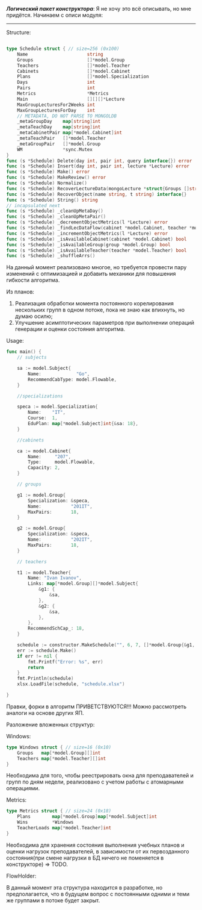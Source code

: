 ***Логический пакет конструктора***:
Я не хочу это всё описывать, но мне придётся.
Начинаем с описи модуля:

---

Structure:

```go

type Schedule struct { // size=256 (0x100)
    Name                      string
    Groups                    []*model.Group
    Teachers                  []*model.Teacher
    Cabinets                  []*model.Cabinet
    Plans                     []*model.Specialization
    Days                      int
    Pairs                     int
    Metrics                   *Metrics
    Main                      [][][]*Lecture
    MaxGroupLecturesFor2Weeks int
    MaxGroupLecturesForDay    int
    // METADATA, DO NOT PARSE TO MONGOLDB
    _metaGroupDay    map[string]int
    _metaTeachDay    map[string]int
    _metaCabinetPair map[*model.Cabinet]int
    _metaTeachPair   []*model.Teacher
    _metaGroupPair   []*model.Group
    WM               *sync.Mutex
}
func (s *Schedule) Delete(day int, pair int, query interface{}) error
func (s *Schedule) Insert(day int, pair int, lecture *Lecture) error
func (s *Schedule) Make() error
func (s *Schedule) MakeReview() error
func (s *Schedule) Normalize()
func (s *Schedule) RecoverLectureData(mongoLecture *struct{Groups []string; Teacher string; Cabinet string; Subject string}) *Lecture
func (s *Schedule) RecoverObject(name string, t string) interface{}
func (s *Schedule) String() string
// incapsulated next
func (s *Schedule) _cleanUpMetaDay()
func (s *Schedule) _cleanUpMetaPair()
func (s *Schedule) _decrementObjectMetrics(l *Lecture) error
func (s *Schedule) _findLecDataFlow(cabinet *model.Cabinet, teacher *model.Teacher) *Lecture
func (s *Schedule) _incrementObjectMetrics(l *Lecture) error
func (s *Schedule) _isAvailableCabinet(cabinet *model.Cabinet) bool
func (s *Schedule) _isAvailableGroup(group *model.Group) bool
func (s *Schedule) _isAvailableTeacher(teacher *model.Teacher) bool
func (s *Schedule) _shuffleArrs()
```

На данный момент реализовано многое, но требуется провести пару изменений с оптимизацией и добавить механики для повышения гибкости алгоритма.

Из планов:

1. Реализация обработки момента постоянного корелирования нескольких групп в одном потоке, пока не знаю как впихнуть, но думаю осилю;
2. Улучшение асимптотических параметров при выполнении операций генерации и оценки состояния алгоритма.

Usage:

```go
func main() {
	// subjects

	sa := model.Subject{
		Name:             "Go",
		RecommendCabType: model.Flowable,
	}

	//specializations

	speca := model.Specialization{
		Name:    "IT",
		Course:  1,
		EduPlan: map[*model.Subject]int{&sa: 18},
	}

	//cabinets

	ca := model.Cabinet{
		Name:     "207",
		Type:     model.Flowable,
		Capacity: 2,
	}

	// groups

	g1 := model.Group{
		Specialization: &speca,
		Name:           "201IT",
		MaxPairs:       18,
	}

	g2 := model.Group{
		Specialization: &speca,
		Name:           "202IT",
		MaxPairs:       18,
	}

	// teachers

	t1 := model.Teacher{
		Name: "Ivan Ivanov",
		Links: map[*model.Group][]*model.Subject{
			&g1: {
				&sa,
			},
			&g2: {
				&sa,
			},
		},
		RecommendSchCap_: 18,
	}

	schedule := constructor.MakeSchedule("", 6, 7, []*model.Group{&g1, &g2}, []*model.Teacher{&t1}, []*model.Cabinet{&ca}, []*model.Specialization{&speca}, 4, 18)
	err := schedule.Make()
	if err != nil {
		fmt.Printf("Error: %s", err)
		return
	}
	fmt.Println(schedule)
	xlsx.LoadFile(schedule, "schedule.xlsx")

}

```

Правки, форки в алгоритм ПРИВЕТСТВУЮТСЯ!!! Можно рассмотреть аналоги на основе других ЯП.


Разложение вложенных структур:

Windows:

```go
type Windows struct { // size=16 (0x10)
    Groups   map[*model.Group][]int
    Teachers map[*model.Teacher][]int
}
```

Необходима для того, чтобы реестрировать окна для преподавателей и групп по дням недели, реализовано с учетом работы с атомарными операциями.

Metrics:

```go
type Metrics struct { // size=24 (0x18)
    Plans        map[*model.Group]map[*model.Subject]int
    Wins         *Windows
    TeacherLoads map[*model.Teacher]int
}
```

Необходима для хранения состояния выполнения учебных планов и оценки нагрузок преподавателей, в зависимости от их первозданного состояния(при смене нагрузки в БД ничего не поменяется в конструкторе) => TODO.

FlowHolder:

В данный момент эта структура находится в разработке, но предполагается, что в будущем вопрос с постоянными одними и теми же группами в потоке будет закрыт.
